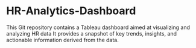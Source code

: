 # HR-Analytics-Dashboard
This Git repository contains a Tableau dashboard aimed at visualizing and analyzing HR data It provides a snapshot of key trends, insights, and actionable information derived from the data.
